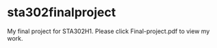 # sta302finalproject
My final project for STA302H1. Please click Final-project.pdf to view my work. 
